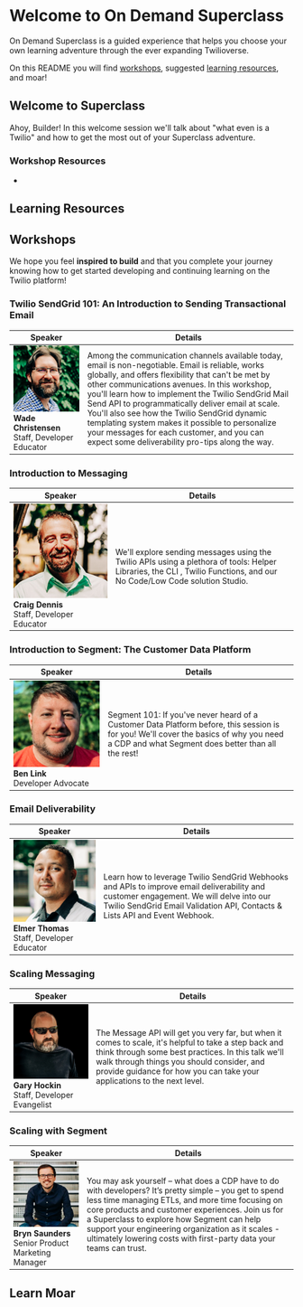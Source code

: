 # Welcome to On Demand Superclass

On Demand Superclass is a guided experience that helps you choose your own learning adventure through the ever expanding Twilioverse.

On this README you will find [workshops](#workshops), suggested [learning resources](#resources), and moar!

## Welcome to Superclass

Ahoy, Builder! In this welcome session we'll talk about "what even is a Twilio" and how to get the most out of your Superclass adventure.

### Workshop Resources

-

## Learning Resources


## Workshops

We hope you feel **inspired to build** and that you complete your journey knowing how to get started developing and continuing learning on the Twilio platform!

### Twilio SendGrid 101: An Introduction to Sending Transactional Email

| Speaker | Details |
| --- | --- |
| ![Wade Christensen](./speakers/wade.png) **Wade Christensen**<br />Staff, Developer Educator | Among the communication channels available today, email is non-negotiable. Email is reliable, works globally, and offers flexibility that can't be met by other communications avenues. In this workshop, you'll learn how to implement the Twilio SendGrid Mail Send API to programmatically deliver email at scale. You'll also see how the Twilio SendGrid dynamic templating system makes it possible to personalize your messages for each customer, and you can expect some deliverability pro-tips along the way. |

### Introduction to Messaging
| Speaker | Details |
| --- | --- |
| ![Craig Dennis](./speakers/craig.png) **Craig Dennis**<br />Staff, Developer Educator | We'll explore sending messages using the Twilio APIs using a plethora of tools: Helper Libraries, the CLI , Twilio Functions, and our No Code/Low Code solution Studio.|

### Introduction to Segment: The Customer Data Platform

| Speaker | Details |
| --- | --- |
| ![Ben Link](./speakers/ben.png) **Ben Link**<br />Developer Advocate | Segment 101: If you've never heard of a Customer Data Platform before, this session is for you! We'll cover the basics of why you need a CDP and what Segment does better than all the rest! |

### Email Deliverability

| Speaker | Details |
| --- | --- |
| ![Elmer Thomas](./speakers/elmer.png) **Elmer Thomas**<br />Staff, Developer Educator | Learn how to leverage Twilio SendGrid Webhooks and APIs to improve email deliverability and customer engagement. We will delve into our Twilio SendGrid Email Validation API, Contacts & Lists API and Event Webhook.|

### Scaling Messaging

| Speaker | Details |
| --- | --- |
| ![Gary Hockin](./speakers/gary.png) **Gary Hockin**<br />Staff, Developer Evangelist | The Message API will get you very far, but when it comes to scale, it's helpful to take a step back and think through some best practices. In this talk we'll walk through things you should consider, and provide guidance for how you can take your applications to the next level. |

### Scaling with Segment

| Speaker | Details |
| --- | --- |
| ![Bryn Saunders](./speakers/bryn.png) **Bryn Saunders**<br />Senior Product Marketing Manager | You may ask yourself – what does a CDP have to do with developers? It’s pretty simple – you get to spend less time managing ETLs, and more time focusing on core products and customer experiences. Join us for a Superclass to explore how Segment can help support your engineering organization as it scales - ultimately lowering costs with first-party data your teams can trust. |

## Learn Moar
